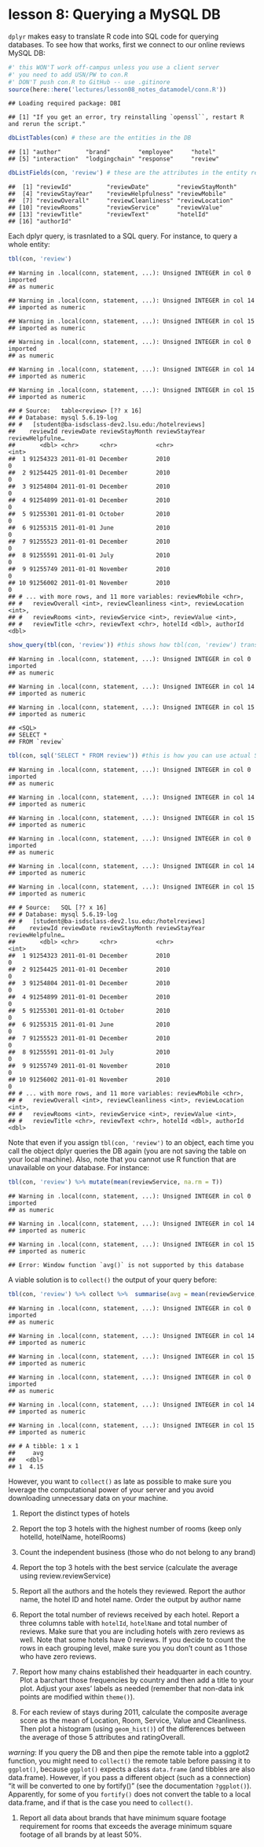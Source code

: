 lesson 8: Querying a MySQL DB
================

`dplyr` makes easy to translate R code into SQL code for querying
databases. To see how that works, first we connect to our online reviews
MySQL DB:

``` r
#' this WON'T work off-campus unless you use a client server
#' you need to add USN/PW to con.R
#' DON'T push con.R to GitHub -- use .gitinore
source(here::here('lectures/lesson08_notes_datamodel/conn.R'))
```

    ## Loading required package: DBI

    ## [1] "If you get an error, try reinstalling `openssl``, restart R and rerun the script."

``` r
dbListTables(con) # these are the entities in the DB
```

    ## [1] "author"       "brand"        "employee"     "hotel"       
    ## [5] "interaction"  "lodgingchain" "response"     "review"

``` r
dbListFields(con, 'review') # these are the attributes in the entity review
```

    ##  [1] "reviewId"          "reviewDate"        "reviewStayMonth"  
    ##  [4] "reviewStayYear"    "reviewHelpfulness" "reviewMobile"     
    ##  [7] "reviewOverall"     "reviewCleanliness" "reviewLocation"   
    ## [10] "reviewRooms"       "reviewService"     "reviewValue"      
    ## [13] "reviewTitle"       "reviewText"        "hotelId"          
    ## [16] "authorId"

Each dplyr query, is trasnlated to a SQL query. For instance, to query a
whole
    entity:

``` r
tbl(con, 'review')
```

    ## Warning in .local(conn, statement, ...): Unsigned INTEGER in col 0 imported
    ## as numeric

    ## Warning in .local(conn, statement, ...): Unsigned INTEGER in col 14
    ## imported as numeric

    ## Warning in .local(conn, statement, ...): Unsigned INTEGER in col 15
    ## imported as numeric

    ## Warning in .local(conn, statement, ...): Unsigned INTEGER in col 0 imported
    ## as numeric

    ## Warning in .local(conn, statement, ...): Unsigned INTEGER in col 14
    ## imported as numeric

    ## Warning in .local(conn, statement, ...): Unsigned INTEGER in col 15
    ## imported as numeric

    ## # Source:   table<review> [?? x 16]
    ## # Database: mysql 5.6.19-log
    ## #   [student@ba-isdsclass-dev2.lsu.edu:/hotelreviews]
    ##    reviewId reviewDate reviewStayMonth reviewStayYear reviewHelpfulne…
    ##       <dbl> <chr>      <chr>           <chr>                     <int>
    ##  1 91254323 2011-01-01 December        2010                          0
    ##  2 91254425 2011-01-01 December        2010                          0
    ##  3 91254804 2011-01-01 December        2010                          0
    ##  4 91254899 2011-01-01 December        2010                          0
    ##  5 91255301 2011-01-01 October         2010                          0
    ##  6 91255315 2011-01-01 June            2010                          0
    ##  7 91255523 2011-01-01 December        2010                          0
    ##  8 91255591 2011-01-01 July            2010                          0
    ##  9 91255749 2011-01-01 November        2010                          0
    ## 10 91256002 2011-01-01 November        2010                          0
    ## # ... with more rows, and 11 more variables: reviewMobile <chr>,
    ## #   reviewOverall <int>, reviewCleanliness <int>, reviewLocation <int>,
    ## #   reviewRooms <int>, reviewService <int>, reviewValue <int>,
    ## #   reviewTitle <chr>, reviewText <chr>, hotelId <dbl>, authorId <dbl>

``` r
show_query(tbl(con, 'review')) #this shows how tbl(con, 'review') translates to SQL
```

    ## Warning in .local(conn, statement, ...): Unsigned INTEGER in col 0 imported
    ## as numeric

    ## Warning in .local(conn, statement, ...): Unsigned INTEGER in col 14
    ## imported as numeric

    ## Warning in .local(conn, statement, ...): Unsigned INTEGER in col 15
    ## imported as numeric

    ## <SQL>
    ## SELECT *
    ## FROM `review`

``` r
tbl(con, sql('SELECT * FROM review')) #this is how you can use actual SQL
```

    ## Warning in .local(conn, statement, ...): Unsigned INTEGER in col 0 imported
    ## as numeric

    ## Warning in .local(conn, statement, ...): Unsigned INTEGER in col 14
    ## imported as numeric

    ## Warning in .local(conn, statement, ...): Unsigned INTEGER in col 15
    ## imported as numeric

    ## Warning in .local(conn, statement, ...): Unsigned INTEGER in col 0 imported
    ## as numeric

    ## Warning in .local(conn, statement, ...): Unsigned INTEGER in col 14
    ## imported as numeric

    ## Warning in .local(conn, statement, ...): Unsigned INTEGER in col 15
    ## imported as numeric

    ## # Source:   SQL [?? x 16]
    ## # Database: mysql 5.6.19-log
    ## #   [student@ba-isdsclass-dev2.lsu.edu:/hotelreviews]
    ##    reviewId reviewDate reviewStayMonth reviewStayYear reviewHelpfulne…
    ##       <dbl> <chr>      <chr>           <chr>                     <int>
    ##  1 91254323 2011-01-01 December        2010                          0
    ##  2 91254425 2011-01-01 December        2010                          0
    ##  3 91254804 2011-01-01 December        2010                          0
    ##  4 91254899 2011-01-01 December        2010                          0
    ##  5 91255301 2011-01-01 October         2010                          0
    ##  6 91255315 2011-01-01 June            2010                          0
    ##  7 91255523 2011-01-01 December        2010                          0
    ##  8 91255591 2011-01-01 July            2010                          0
    ##  9 91255749 2011-01-01 November        2010                          0
    ## 10 91256002 2011-01-01 November        2010                          0
    ## # ... with more rows, and 11 more variables: reviewMobile <chr>,
    ## #   reviewOverall <int>, reviewCleanliness <int>, reviewLocation <int>,
    ## #   reviewRooms <int>, reviewService <int>, reviewValue <int>,
    ## #   reviewTitle <chr>, reviewText <chr>, hotelId <dbl>, authorId <dbl>

Note that even if you assign `tbl(con, 'review')` to an object, each
time you call the object dplyr queries the DB again (you are not saving
the table on your local machine). Also, note that you cannot use R
function that are unavailable on your database. For
    instance:

``` r
tbl(con, 'review') %>% mutate(mean(reviewService, na.rm = T))
```

    ## Warning in .local(conn, statement, ...): Unsigned INTEGER in col 0 imported
    ## as numeric

    ## Warning in .local(conn, statement, ...): Unsigned INTEGER in col 14
    ## imported as numeric

    ## Warning in .local(conn, statement, ...): Unsigned INTEGER in col 15
    ## imported as numeric

    ## Error: Window function `avg()` is not supported by this database

A viable solution is to `collect()` the output of your query
before:

``` r
tbl(con, 'review') %>% collect %>%  summarise(avg = mean(reviewService, na.rm = T))
```

    ## Warning in .local(conn, statement, ...): Unsigned INTEGER in col 0 imported
    ## as numeric

    ## Warning in .local(conn, statement, ...): Unsigned INTEGER in col 14
    ## imported as numeric

    ## Warning in .local(conn, statement, ...): Unsigned INTEGER in col 15
    ## imported as numeric

    ## Warning in .local(conn, statement, ...): Unsigned INTEGER in col 0 imported
    ## as numeric

    ## Warning in .local(conn, statement, ...): Unsigned INTEGER in col 14
    ## imported as numeric

    ## Warning in .local(conn, statement, ...): Unsigned INTEGER in col 15
    ## imported as numeric

    ## # A tibble: 1 x 1
    ##     avg
    ##   <dbl>
    ## 1  4.15

However, you want to `collect()` as late as possible to make sure you
leverage the computational power of your server and you avoid
downloading unnecessary data on your machine.

1.  Report the distinct types of hotels

2.  Report the top 3 hotels with the highest number of rooms (keep only
    hotelId, hotelName, hotelRooms)

3.  Count the independent business (those who do not belong to any
    brand)

4.  Report the top 3 hotels with the best service (calculate the average
    using review.reviewService)

5.  Report all the authors and the hotels they reviewed. Report the
    author name, the hotel ID and hotel name. Order the output by author
    name

6.  Report the total number of reviews received by each hotel. Report a
    three columns table with `hotelId`, `hotelName` and total number of
    reviews. Make sure that you are including hotels with zero reviews
    as well. Note that some hotels have 0 reviews. If you decide to
    count the rows in each grouping level, make sure you you don’t count
    as 1 those who have zero reviews.

7.  Report how many chains established their headquarter in each
    country. Plot a barchart those frequencies by country and then add a
    title to your plot. Adjust your axes’ labels as needed (remember
    that non-data ink points are modified within `theme()`).

8.  For each review of stays during 2011, calculate the composite
    average score as the mean of Location, Room, Service, Value and
    Cleanliness. Then plot a histogram (using `geom_hist()`) of the
    differences between the average of those 5 attributes and
    ratingOverall.

*warning*: If you query the DB and then pipe the remote table into a
ggplot2 function, you might need to `collect()` the remote table before
passing it to `ggplot()`, because `ggplot()` expects a class
`data.frame` (and tibbles are also data.frame). However, if you pass a
different object (such as a connection) “it will be converted to one by
fortify()” (see the documentation `?ggplot()`). Apparently, for some of
you `fortify()` does not convert the table to a local data.frame, and if
that is the case you need to `collect()`.

1.  Report all data about brands that have minimum square footage
    requirement for rooms that exceeds the average minimum square
    footage of all brands by at least 50%.
